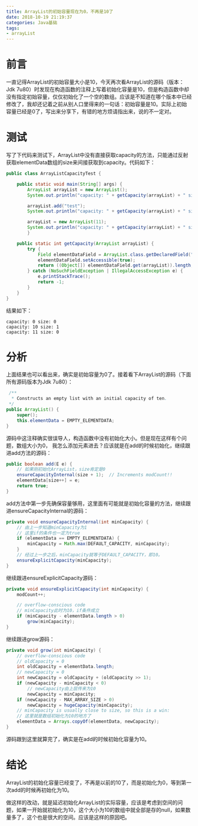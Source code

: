 ```yaml
---
title: ArrayList的初始容量现在为0，不再是10了
date: 2018-10-19 21:19:37
categories: Java基础
tags:
- arrayList
---
```


# 前言

一直记得ArrayList的初始容量大小是10，今天再次看ArrayList的源码（版本：Jdk 7u80）时发现在构造函数的注释上写着初始化容量是10，但是构造函数中却没有指定初始容量，仅仅初始化了一个空的数组。应该是不知道在哪个版本中已经修改了，我却还记着之前从别人口里得来的一句话：初始容量是10。实际上初始容量已经是0了，写出来分享下，有错的地方烦请指出来，说的不一定对。

<!--more-->

# 测试

写了下代码来测试下，ArrayList中没有直接获取capacity的方法，只能通过反射获取elementData数组的size来间接获取到capacity。代码如下：

```java
public class ArrayListCapacityTest {

    public static void main(String[] args) {
        ArrayList arrayList = new ArrayList();
        System.out.println("capacity: " + getCapacity(arrayList) + " size: " + arrayList.size());

        arrayList.add("test");
        System.out.println("capacity: " + getCapacity(arrayList) + " size: " + arrayList.size());

        arrayList = new ArrayList(11);
        System.out.println("capacity: " + getCapacity(arrayList) + " size: " + arrayList.size());
        }

    public static int getCapacity(ArrayList arrayList) {
        try {
            Field elementDataField = ArrayList.class.getDeclaredField("elementData");
            elementDataField.setAccessible(true);
            return ((Object[]) elementDataField.get(arrayList)).length;
        } catch (NoSuchFieldException | IllegalAccessException e) {
            e.printStackTrace();
            return -1;
        }
    }
}
```

结果如下：

```
capacity: 0 size: 0
capacity: 10 size: 1
capacity: 11 size: 0
```

# 分析

上面结果也可以看出来，确实是初始容量为0了。接着看下ArrayList的源码（下面所有源码版本为Jdk 7u80）：

```java
 /**
  * Constructs an empty list with an initial capacity of ten.
 */
public ArrayList() {
    super();
    this.elementData = EMPTY_ELEMENTDATA;
}
```

源码中这注释确实很误导人，构造函数中没有初始化大小。但是现在这样有个问题，数组大小为0， 我怎么添加元素进去？应该就是在add的时候初始化，继续跟进add方法的源码：

```java
public boolean add(E e) {
    // 如果刚初始化ArrayList，size肯定是0
    ensureCapacityInternal(size + 1);  // Increments modCount!!
    elementData[size++] = e;
    return true;
}
```

add方法中第一步先确保容量够用，这里面有可能就是初始化容量的方法，继续跟进ensureCapacityInternal的源码：

```java
private void ensureCapacityInternal(int minCapacity) {
	// 由上一步知道minCapacity为1
    // 这里if的条件也一定为true
    if (elementData == EMPTY_ELEMENTDATA) {
        minCapacity = Math.max(DEFAULT_CAPACITY, minCapacity);
    }
	// 经过上一步之后，minCapacity就等于DEFAULT_CAPACITY，即10。
    ensureExplicitCapacity(minCapacity);
}
```

继续跟进ensureExplicitCapacity源码：

```java
private void ensureExplicitCapacity(int minCapacity) {
    modCount++;

    // overflow-conscious code
    // minCapacity此时为10，if条件成立
    if (minCapacity - elementData.length > 0)
        grow(minCapacity);
}
```

继续跟进grow源码：

```java
private void grow(int minCapacity) {
    // overflow-conscious code
    // oldCapacity = 0
    int oldCapacity = elementData.length;
    // newCapacity = 0
    int newCapacity = oldCapacity + (oldCapacity >> 1);
    if (newCapacity - minCapacity < 0)
        // newCapacity由上层传来为10
        newCapacity = minCapacity;
    if (newCapacity - MAX_ARRAY_SIZE > 0)
        newCapacity = hugeCapacity(minCapacity);
    // minCapacity is usually close to size, so this is a win:
    // 这里就是数组初始化为10的地方了
    elementData = Arrays.copyOf(elementData, newCapacity);
}
```

源码跟到这里就算完了，确实是在add的时候初始化容量为10。

# 结论

ArrayList的初始化容量已经变了，不再是以前的10了，而是初始化为0，等到第一次add的时候再初始化为10。

做这样的改动，就是延迟初始化ArrayList的实际容量，应该是考虑到空间的问题，如果一开始就初始化为10，这个大小为10的数组中就全部是存的null，如果数量多了，这个也是很大的空间。应该是这样的原因吧。